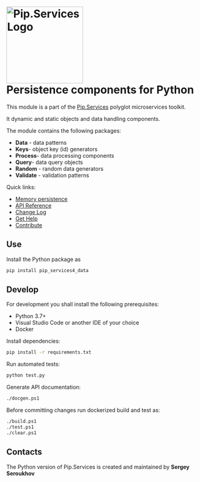 # <img src="https://uploads-ssl.webflow.com/5ea5d3315186cf5ec60c3ee4/5edf1c94ce4c859f2b188094_logo.svg" alt="Pip.Services Logo" width="200"> <br/> Persistence components for Python

This module is a part of the [Pip.Services](http://pip.services.org) polyglot microservices toolkit.

It dynamic and static objects and data handling components.

The module contains the following packages:
- **Data** - data patterns
- **Keys**- object key (id) generators
- **Process**- data processing components
- **Query**- data query objects
- **Random** - random data generators
- **Validate** - validation patterns

<a name="links"></a> Quick links:

* [Memory persistence](https://www.pipservices.org/recipies/memory-persistence)
* [API Reference](https://pip-services3-python.github.io/pip-services4-data-python/index.html)
* [Change Log](CHANGELOG.md)
* [Get Help](https://www.pipservices.org/community/help)
* [Contribute](https://www.pipservices.org/community/contribute)

## Use

Install the Python package as
```bash
pip install pip_services4_data
```

## Develop

For development you shall install the following prerequisites:
* Python 3.7+
* Visual Studio Code or another IDE of your choice
* Docker

Install dependencies:
```bash
pip install -r requirements.txt
```

Run automated tests:
```bash
python test.py
```

Generate API documentation:
```bash
./docgen.ps1
```

Before committing changes run dockerized build and test as:
```bash
./build.ps1
./test.ps1
./clear.ps1
```

## Contacts

The Python version of Pip.Services is created and maintained by **Sergey Seroukhov**